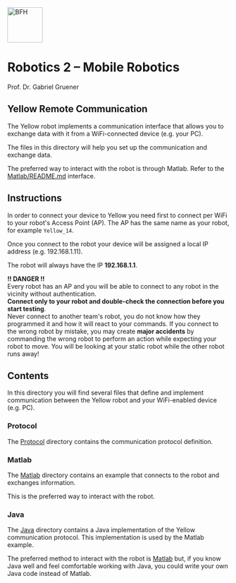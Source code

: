 <a href="https://www.bfh.ch/de/studium/bachelor/mikro-medizintechnik/" target="blank">
<img src="https://www.bfh.ch/dam/jcr:63dbff1d-5056-4168-b6ce-acfdf8415ef8/Logo%20BFH.svg" alt="BFH" width="80"/>
</a>

# Robotics 2 – Mobile Robotics

Prof. Dr. Gabriel Gruener

## Yellow Remote Communication
The Yellow robot implements a communication interface that allows you to exchange data with it from a WiFi-connected device (e.g. your PC).

The files in this directory will help you set up the communication and exchange data.

The preferred way to interact with the robot is through Matlab. Refer to the [Matlab/README.md](Matlab/README.md) interface.


## Instructions
In order to connect your device to Yellow you need first to connect per WiFi to your robot's Access Point (AP).
The AP has the same name as your robot, for example `Yellow_14`.

Once you connect to the robot your device will be assigned a local IP address (e.g. 192.168.1.11).

The robot will always have the IP **192.168.1.1**.

**!!  DANGER  !!**  
Every robot has an AP and you will be able to connect to any robot in the vicinity without authentication.  
**Connect only to your robot and double-check the connection before you start testing**.  
Never connect to another team's robot, you do not know how they programmed it and how it will react to your commands.
If you connect to the wrong robot by mistake, you may create **major accidents** by commanding the wrong robot to perform an action
while expecting your robot to move. You will be looking at your static robot while the other robot runs away!

## Contents
In this directory you will find several files that define and implement communication between the Yellow robot and
your WiFi-enabled device (e.g. PC).

### Protocol
The [Protocol](Protocol) directory contains the communication protocol definition.

### Matlab
The [Matlab](Matlab) directory contains an example that connects to the robot and exchanges information.

This is the preferred way to interact with the robot.

### Java
The [Java](Java) directory contains a Java implementation of the Yellow communication protocol.
This implementation is used by the Matlab example.

The preferred method to interact with the robot is [Matlab](Matlab) but,
if you know Java well and feel comfortable working with Java, you could write your own Java code instead of Matlab.
